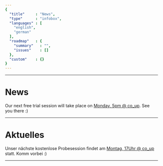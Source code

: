 ```yaml
---
{
  "title"     : "News",
  "type"      : "infobox",
  "languages" : [
    "english",
    "german"
  ],
  "roadmap"   : {
    "summary"   : "",
    "issues"    : []
  },
  "custom"    : {}
}
---
```


---
[](@english)
# News

Our next free trial session will take place on [Monday, 5pm @ co_up](mailto:wizard@amigos.institute?Subject=Free%20trial). See you there :)

[//]: # (@TODO - integrate twitter feed later)

---
[](@german)
# Aktuelles

Unser nächste kostenlose Probesession findet am [Montag, 17Uhr @ co_up](mailto:wizard@amigos.institute?Subject=Probesession) statt. Komm vorbei :)

---
